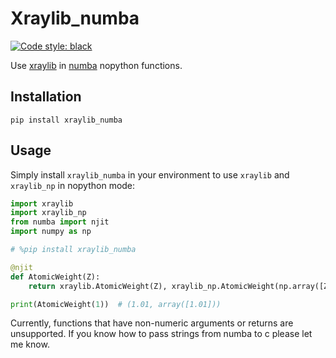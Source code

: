 # Xraylib_numba

[![Code style: black](https://img.shields.io/badge/code%20style-black-000000.svg)](
https://github.com/psf/black)

Use [xraylib](https://github.com/tschoonj/xraylib/tree/master) in [numba](https://numba.pydata.org) nopython functions.

## Installation

```text
pip install xraylib_numba
```

## Usage

Simply install `xraylib_numba` in your environment to use `xraylib` and `xraylib_np` in nopython mode:

```python
import xraylib
import xraylib_np
from numba import njit
import numpy as np

# %pip install xraylib_numba

@njit
def AtomicWeight(Z):
    return xraylib.AtomicWeight(Z), xraylib_np.AtomicWeight(np.array([Z]))

print(AtomicWeight(1))  # (1.01, array([1.01]))
```

Currently, functions that have non-numeric arguments or returns are unsupported.
If you know how to pass strings from numba to c please let me know.
